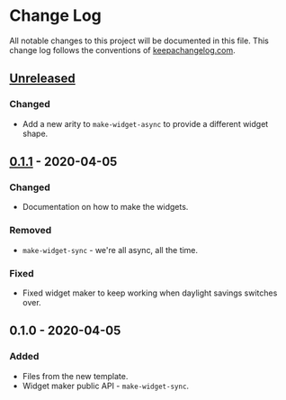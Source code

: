 # Change Log
All notable changes to this project will be documented in this file. This change log follows the conventions of [keepachangelog.com](http://keepachangelog.com/).

## [Unreleased]
### Changed
- Add a new arity to `make-widget-async` to provide a different widget shape.

## [0.1.1] - 2020-04-05
### Changed
- Documentation on how to make the widgets.

### Removed
- `make-widget-sync` - we're all async, all the time.

### Fixed
- Fixed widget maker to keep working when daylight savings switches over.

## 0.1.0 - 2020-04-05
### Added
- Files from the new template.
- Widget maker public API - `make-widget-sync`.

[Unreleased]: https://github.com/your-name/riki-formi/compare/0.1.1...HEAD
[0.1.1]: https://github.com/your-name/riki-formi/compare/0.1.0...0.1.1
